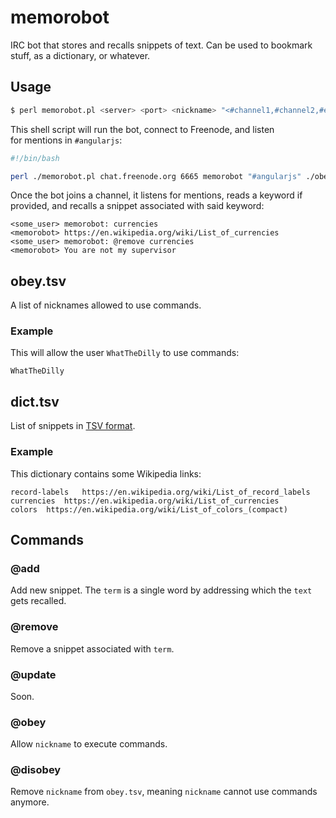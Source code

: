 # memorobot

IRC bot that stores and recalls snippets of text. Can be used to bookmark stuff, as a dictionary, or whatever.

## Usage

```bash
$ perl memorobot.pl <server> <port> <nickname> "<#channel1,#channel2,#etc>" [./path/to/obey.tsv] [./path/to/dict.tsv]
```

This shell script will run the bot, connect to Freenode, and listen for mentions in `#angularjs`: 

```bash
#!/bin/bash

perl ./memorobot.pl chat.freenode.org 6665 memorobot "#angularjs" ./obey.tsv ./dict.tsv
```

Once the bot joins a channel, it listens for mentions, reads a keyword if provided, and recalls a snippet associated with said keyword:

```
<some_user> memorobot: currencies
<memorobot> https://en.wikipedia.org/wiki/List_of_currencies
<some_user> memorobot: @remove currencies
<memorobot> You are not my supervisor
```

## obey.tsv

A list of nicknames allowed to use commands.

### Example

This will allow the user `WhatTheDilly` to use commands:

```tsv
WhatTheDilly
```

## dict.tsv

List of snippets in [TSV format](https://en.wikipedia.org/wiki/Tab-separated_values).

### Example

This dictionary contains some Wikipedia links:

```tsv
record-labels	https://en.wikipedia.org/wiki/List_of_record_labels
currencies	https://en.wikipedia.org/wiki/List_of_currencies
colors	https://en.wikipedia.org/wiki/List_of_colors_(compact)
```

## Commands

### @add <term> <text>

Add new snippet. The `term` is a single word by addressing which the `text` gets recalled.

### @remove <term>

Remove a snippet associated with `term`.

### @update <term> <text>

Soon.

### @obey <nickname>

Allow `nickname` to execute commands.

### @disobey <nickname>

Remove `nickname` from `obey.tsv`, meaning `nickname` cannot use commands anymore.
